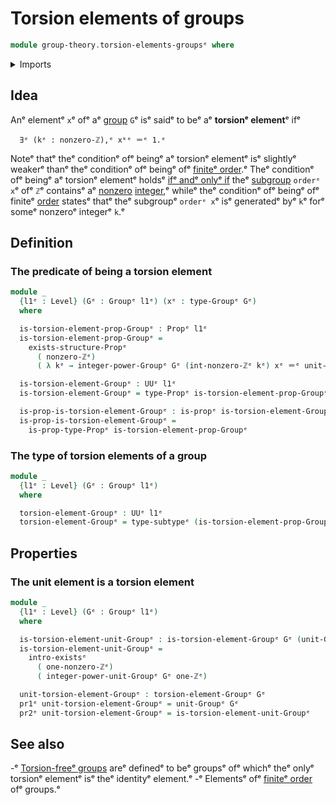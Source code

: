 # Torsion elements of groups

```agda
module group-theory.torsion-elements-groupsᵉ where
```

<details><summary>Imports</summary>

```agda
open import elementary-number-theory.integersᵉ
open import elementary-number-theory.nonzero-integersᵉ

open import foundation.dependent-pair-typesᵉ
open import foundation.existential-quantificationᵉ
open import foundation.identity-typesᵉ
open import foundation.propositionsᵉ
open import foundation.subtypesᵉ
open import foundation.universe-levelsᵉ

open import group-theory.groupsᵉ
open import group-theory.integer-powers-of-elements-groupsᵉ
```

</details>

## Idea

Anᵉ elementᵉ `x`ᵉ ofᵉ aᵉ [group](group-theory.groups.mdᵉ) `G`ᵉ isᵉ saidᵉ to beᵉ aᵉ
**torsionᵉ element**ᵉ ifᵉ

```text
  ∃ᵉ (kᵉ : nonzero-ℤ),ᵉ xᵏᵉ ＝ᵉ 1.ᵉ
```

Noteᵉ thatᵉ theᵉ conditionᵉ ofᵉ beingᵉ aᵉ torsionᵉ elementᵉ isᵉ slightlyᵉ weakerᵉ thanᵉ theᵉ
conditionᵉ ofᵉ beingᵉ ofᵉ
[finiteᵉ order](group-theory.elements-of-finite-order-groups.md).ᵉ Theᵉ conditionᵉ
ofᵉ beingᵉ aᵉ torsionᵉ elementᵉ holdsᵉ
[ifᵉ andᵉ onlyᵉ if](foundation.logical-equivalences.mdᵉ) theᵉ
[subgroup](group-theory.subgroups.mdᵉ) `orderᵉ x`ᵉ ofᵉ `ℤ`ᵉ containsᵉ aᵉ
[nonzero](elementary-number-theory.nonzero-integers.mdᵉ)
[integer](elementary-number-theory.integers.md),ᵉ whileᵉ theᵉ conditionᵉ ofᵉ beingᵉ ofᵉ
finiteᵉ [order](group-theory.orders-of-elements-groups.mdᵉ) statesᵉ thatᵉ theᵉ
subgroupᵉ `orderᵉ x`ᵉ isᵉ generatedᵉ byᵉ `k`ᵉ forᵉ someᵉ nonzeroᵉ integerᵉ `k`.ᵉ

## Definition

### The predicate of being a torsion element

```agda
module _
  {l1ᵉ : Level} (Gᵉ : Groupᵉ l1ᵉ) (xᵉ : type-Groupᵉ Gᵉ)
  where

  is-torsion-element-prop-Groupᵉ : Propᵉ l1ᵉ
  is-torsion-element-prop-Groupᵉ =
    exists-structure-Propᵉ
      ( nonzero-ℤᵉ)
      ( λ kᵉ → integer-power-Groupᵉ Gᵉ (int-nonzero-ℤᵉ kᵉ) xᵉ ＝ᵉ unit-Groupᵉ Gᵉ)

  is-torsion-element-Groupᵉ : UUᵉ l1ᵉ
  is-torsion-element-Groupᵉ = type-Propᵉ is-torsion-element-prop-Groupᵉ

  is-prop-is-torsion-element-Groupᵉ : is-propᵉ is-torsion-element-Groupᵉ
  is-prop-is-torsion-element-Groupᵉ =
    is-prop-type-Propᵉ is-torsion-element-prop-Groupᵉ
```

### The type of torsion elements of a group

```agda
module _
  {l1ᵉ : Level} (Gᵉ : Groupᵉ l1ᵉ)
  where

  torsion-element-Groupᵉ : UUᵉ l1ᵉ
  torsion-element-Groupᵉ = type-subtypeᵉ (is-torsion-element-prop-Groupᵉ Gᵉ)
```

## Properties

### The unit element is a torsion element

```agda
module _
  {l1ᵉ : Level} (Gᵉ : Groupᵉ l1ᵉ)
  where

  is-torsion-element-unit-Groupᵉ : is-torsion-element-Groupᵉ Gᵉ (unit-Groupᵉ Gᵉ)
  is-torsion-element-unit-Groupᵉ =
    intro-existsᵉ
      ( one-nonzero-ℤᵉ)
      ( integer-power-unit-Groupᵉ Gᵉ one-ℤᵉ)

  unit-torsion-element-Groupᵉ : torsion-element-Groupᵉ Gᵉ
  pr1ᵉ unit-torsion-element-Groupᵉ = unit-Groupᵉ Gᵉ
  pr2ᵉ unit-torsion-element-Groupᵉ = is-torsion-element-unit-Groupᵉ
```

## See also

-ᵉ [Torsion-freeᵉ groups](group-theory.torsion-free-groups.mdᵉ) areᵉ definedᵉ to beᵉ
  groupsᵉ ofᵉ whichᵉ theᵉ onlyᵉ torsionᵉ elementᵉ isᵉ theᵉ identityᵉ element.ᵉ
-ᵉ Elementsᵉ ofᵉ [finiteᵉ order](group-theory.elements-of-finite-order-groups.mdᵉ) ofᵉ
  groups.ᵉ